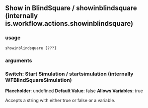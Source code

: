 
## Show in BlindSquare / showinblindsquare (internally is.workflow.actions.showinblindsquare)

### usage
`showinblindsquare [???]`

### arguments
### Switch: Start Simulation / startsimulation (internally WFBlindSquareSimulation)
**Placeholder**: undefined
**Default Value**: false
**Allows Variables**: true


Accepts a string with either true or false
or a variable.
